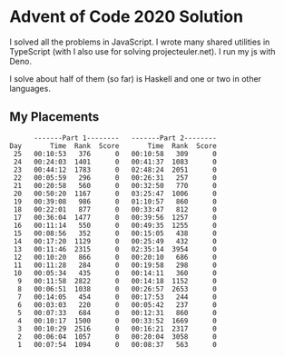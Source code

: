 # Advent of Code 2020 Solution

I solved all the problems in JavaScript. I wrote many shared utilities in TypeScript (with I also use for solving projecteuler.net). I run my js with Deno.

I solve about half of them (so far) is Haskell and one or two in other languages.

## My Placements
```
      -------Part 1--------   -------Part 2--------
Day       Time  Rank  Score       Time  Rank  Score
 25   00:10:53   376      0   00:10:58   309      0
 24   00:24:03  1401      0   00:41:37  1083      0
 23   00:44:12  1783      0   02:48:24  2051      0
 22   00:05:59   296      0   00:26:31   257      0
 21   00:20:58   560      0   00:32:50   770      0
 20   00:50:20  1167      0   03:25:47  1006      0
 19   00:39:08   986      0   01:10:57   860      0
 18   00:22:01   877      0   00:33:47   812      0
 17   00:36:04  1477      0   00:39:56  1257      0
 16   00:11:14   550      0   00:49:35  1255      0
 15   00:08:56   352      0   00:15:05   438      0
 14   00:17:20  1129      0   00:25:49   432      0
 13   00:11:46  2315      0   02:35:14  3954      0
 12   00:10:20   866      0   00:20:10   686      0
 11   00:11:28   284      0   00:19:58   298      0
 10   00:05:34   435      0   00:14:11   360      0
  9   00:11:58  2822      0   00:14:18  1152      0
  8   00:06:51  1038      0   00:26:57  2653      0
  7   00:14:05   454      0   00:17:53   244      0
  6   00:03:03   220      0   00:05:42   237      0
  5   00:07:33   684      0   00:12:31   860      0
  4   00:10:17  1500      0   00:33:52  1669      0
  3   00:10:29  2516      0   00:16:21  2317      0
  2   00:06:04  1057      0   00:20:04  3058      0
  1   00:07:54  1094      0   00:08:37   563      0
```
